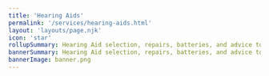```yaml
---
title: 'Hearing Aids'
permalink: '/services/hearing-aids.html'
layout: 'layouts/page.njk'
icon: 'star'
rollupSummary: Hearing Aid selection, repairs, batteries, and advice to meet individual needs.
bannerSummary: Hearing Aid selection, repairs, batteries, and advice to meet individual needs.
bannerImage: banner.png
---
```


